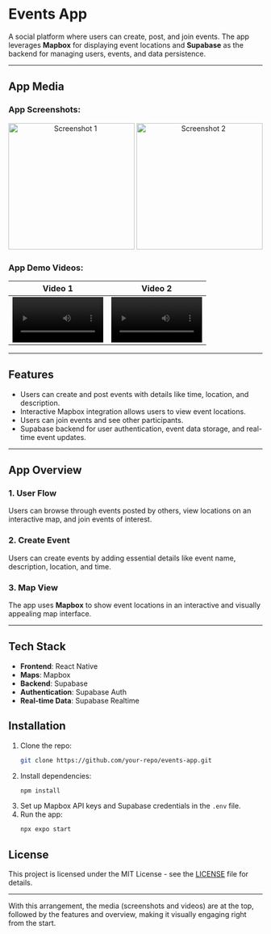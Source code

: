 

# Events App

A social platform where users can create, post, and join events. The app leverages **Mapbox** for displaying event locations and **Supabase** as the backend for managing users, events, and data persistence.

---

## App Media

### App Screenshots:
<p align="center"> <img src="https://github.com/user-attachments/assets/0d70903c-3849-4e7a-8830-f165753e61ed" alt="Screenshot 1" width="250"/> <img src="https://github.com/user-attachments/assets/e8fa1944-c7dc-4caf-85d2-5bd441790a64" alt="Screenshot 2" width="250"/> </p>

### App Demo Videos:


Video 1 | Video 2
:-: | :-:
<video src='https://github.com/user-attachments/assets/1e013a08-c83d-4c9e-90b5-1dee0d752a42' width=180/> | <video src='https://github.com/user-attachments/assets/92f1a757-5f37-4f23-8e65-eb6ed7f3165d' width=180/>








---

## Features
- Users can create and post events with details like time, location, and description.
- Interactive Mapbox integration allows users to view event locations.
- Users can join events and see other participants.
- Supabase backend for user authentication, event data storage, and real-time event updates.

---

## App Overview

### 1. User Flow
Users can browse through events posted by others, view locations on an interactive map, and join events of interest.

### 2. Create Event
Users can create events by adding essential details like event name, description, location, and time.

### 3. Map View
The app uses **Mapbox** to show event locations in an interactive and visually appealing map interface.

---

## Tech Stack

- **Frontend**: React Native
- **Maps**: Mapbox
- **Backend**: Supabase
- **Authentication**: Supabase Auth
- **Real-time Data**: Supabase Realtime

## Installation

1. Clone the repo:
   ```bash
   git clone https://github.com/your-repo/events-app.git
   ```
2. Install dependencies:
   ```bash
   npm install
   ```
3. Set up Mapbox API keys and Supabase credentials in the `.env` file.
4. Run the app:
   ```bash
   npx expo start
   ```

## License
This project is licensed under the MIT License - see the [LICENSE](LICENSE) file for details.

---

With this arrangement, the media (screenshots and videos) are at the top, followed by the features and overview, making it visually engaging right from the start.
